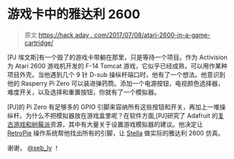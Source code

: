 # 游戏卡中的雅达利 2600

> 原文:[https://hack aday . com/2017/07/08/atari-2600-in-a-game-cartridge/](https://hackaday.com/2017/07/08/atari-2600-in-a-game-cartridge/)

[PJ 埃文斯]有一个毁了的游戏卡带躺在那里，只是等待一个项目。作为 Activision 为 Atari 2600 游戏机开发的 F-14 Tomcat 游戏，它似乎已经成熟，可以用作某种项目外壳。当他遇到几个 9 针 D-sub 操纵杆端口时，他有了一个想法。他意识到他的 Rasperry Pi Zero 可以装进弹药筒。添加一个电源按钮，电视颜色选择器，难度开关，以及选择和重置按钮，你就有了一个模拟器。

[PJ]的 Pi Zero 有足够多的 GPIO 引脚来容纳所有这些按钮和开关，再加上一堆操纵杆。为什么不把模拟器放在游戏盒里呢？在软件方面,[PJ]研究了 Adafruit 的[复古游戏和树莓派](https://learn.adafruit.com/retro-gaming-with-raspberry-pi/)资源，其中有大量关于设置游戏模拟器的建议。他决定让 [RetroPie](https://retropie.org.uk/) 操作系统帮他找出所有的引脚，让 [Stella](https://stella-emu.github.io/) 做实际的雅达利 2600 仿真。

谢谢， [@seb_ly](https://twitter.com/seb_ly/status/881145540922277888) ！
